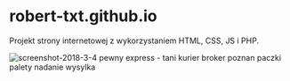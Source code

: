 # robert-txt.github.io

Projekt strony internetowej z wykorzystaniem HTML, CSS, JS i PHP.

![screenshot-2018-3-4 pewny express - tani kurier broker poznan paczki palety nadanie wysylka](https://user-images.githubusercontent.com/26966732/36947044-efb3c878-1fc6-11e8-836e-1b9f3426bf43.jpg)
